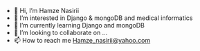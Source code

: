 - 👋 Hi, I’m Hamze Nasirii
- 👀 I’m interested in Django & mongoDB and medical informatics
- 🌱 I’m currently learning Django and mongoDB
- 💞️ I’m looking to collaborate on ...
- 📫 How to reach me Hamze_nasirii@yahoo.com

<!---
HamzeNasirii/HamzeNasirii is a ✨ special ✨ repository because its `README.md` (this file) appears on your GitHub profile.
You can click the Preview link to take a look at your changes.
--->
